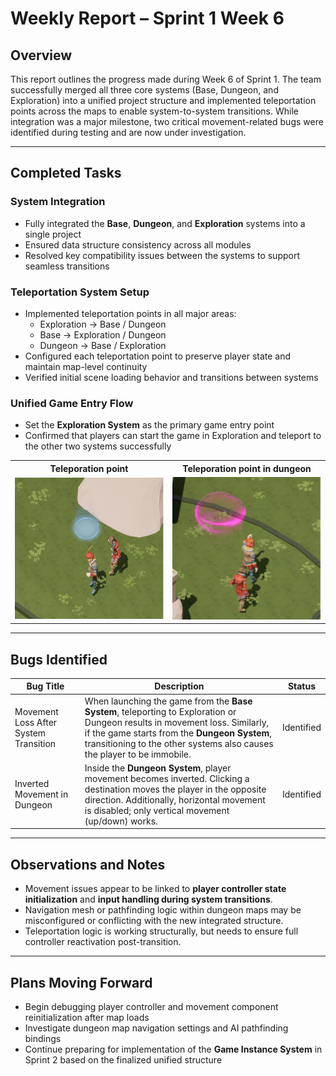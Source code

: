 # Weekly Report – Sprint 1 Week 6

## Overview  
This report outlines the progress made during Week 6 of Sprint 1. The team successfully merged all three core systems (Base, Dungeon, and Exploration) into a unified project structure and implemented teleportation points across the maps to enable system-to-system transitions. While integration was a major milestone, two critical movement-related bugs were identified during testing and are now under investigation.

---

## Completed Tasks

### System Integration
- Fully integrated the **Base**, **Dungeon**, and **Exploration** systems into a single project
- Ensured data structure consistency across all modules
- Resolved key compatibility issues between the systems to support seamless transitions

### Teleportation System Setup
- Implemented teleportation points in all major areas:
  - Exploration → Base / Dungeon
  - Base → Exploration / Dungeon
  - Dungeon → Base / Exploration
- Configured each teleportation point to preserve player state and maintain map-level continuity
- Verified initial scene loading behavior and transitions between systems

### Unified Game Entry Flow
- Set the **Exploration System** as the primary game entry point
- Confirmed that players can start the game in Exploration and teleport to the other two systems successfully

<table>
      <tr>
        <th>Teleporation point</th>
        <th>Teleporation point in dungeon</th>
      </tr>
      <tr>
        <td><img src="https://github.com/southern-cross-ai/Deep_Dark_Dungeon/blob/main/assets/weekly_report_6_assets_1.png" width="400"/></td>
        <td><img src="https://github.com/southern-cross-ai/Deep_Dark_Dungeon/blob/main/assets/weekly_report_6_assets_2.png" width="400"/></td>
      </tr>
</table>

---

## Bugs Identified

| Bug Title                             | Description                                                                                                     | Status     |
|--------------------------------------|-----------------------------------------------------------------------------------------------------------------|------------|
| Movement Loss After System Transition | When launching the game from the **Base System**, teleporting to Exploration or Dungeon results in movement loss. Similarly, if the game starts from the **Dungeon System**, transitioning to the other systems also causes the player to be immobile. | Identified |
| Inverted Movement in Dungeon          | Inside the **Dungeon System**, player movement becomes inverted. Clicking a destination moves the player in the opposite direction. Additionally, horizontal movement is disabled; only vertical movement (up/down) works. | Identified |

---

## Observations and Notes
- Movement issues appear to be linked to **player controller state initialization** and **input handling during system transitions**.
- Navigation mesh or pathfinding logic within dungeon maps may be misconfigured or conflicting with the new integrated structure.
- Teleportation logic is working structurally, but needs to ensure full controller reactivation post-transition.

---

## Plans Moving Forward
- Begin debugging player controller and movement component reinitialization after map loads
- Investigate dungeon map navigation settings and AI pathfinding bindings
- Continue preparing for implementation of the **Game Instance System** in Sprint 2 based on the finalized unified structure
